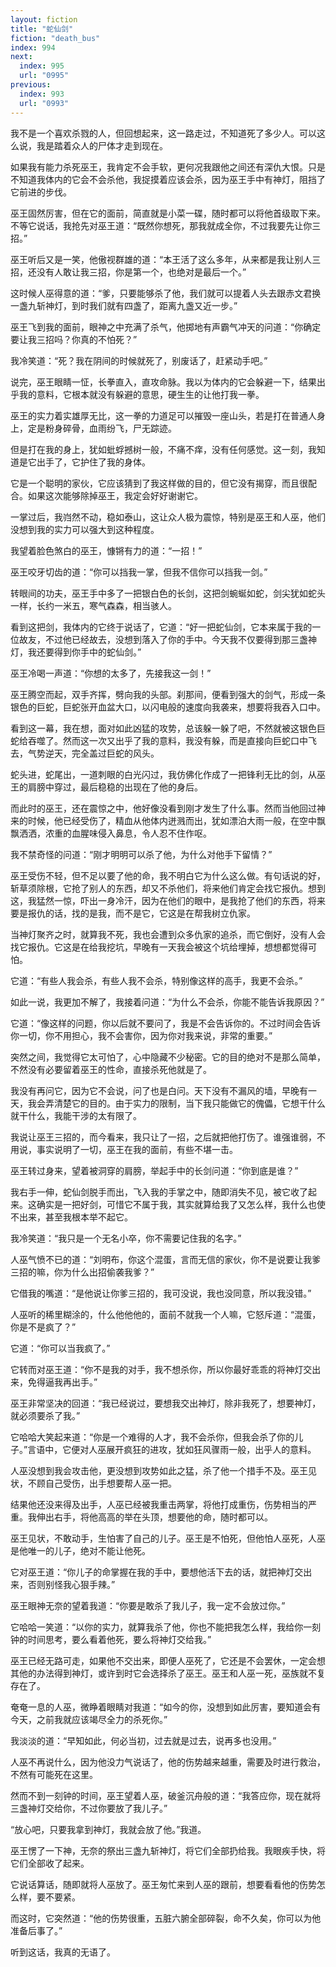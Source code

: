 ```yaml
---
layout: fiction
title: "蛇仙剑"
fiction: "death_bus"
index: 994
next:
  index: 995
  url: "0995"
previous:
  index: 993
  url: "0993"
---
```

我不是一个喜欢杀戮的人，但回想起来，这一路走过，不知道死了多少人。可以这么说，我是踏着众人的尸体才走到现在。

如果我有能力杀死巫王，我肯定不会手软，更何况我跟他之间还有深仇大恨。只是不知道我体内的它会不会杀他，我捉摸着应该会杀，因为巫王手中有神灯，阻挡了它前进的步伐。

巫王固然厉害，但在它的面前，简直就是小菜一碟，随时都可以将他首级取下来。不等它说话，我抢先对巫王道：“既然你想死，那我就成全你，不过我要先让你三招。”

巫王听后又是一笑，他傲视群雄的道：“本王活了这么多年，从来都是我让别人三招，还没有人敢让我三招，你是第一个，也绝对是最后一个。”

这时候人巫得意的道：“爹，只要能够杀了他，我们就可以提着人头去跟赤文君换一盏九斩神灯，到时我们就有四盏了，距离九盏又近一步。”

巫王飞到我的面前，眼神之中充满了杀气，他掷地有声霸气冲天的问道：“你确定要让我三招吗？你真的不怕死？”

我冷笑道：“死？我在阴间的时候就死了，别废话了，赶紧动手吧。”

说完，巫王眼睛一怔，长拳直入，直攻命脉。我以为体内的它会躲避一下，结果出乎我的意料，它根本就没有躲避的意思，硬生生的让他打我一拳。

巫王的实力着实雄厚无比，这一拳的力道足可以摧毁一座山头，若是打在普通人身上，定是粉身碎骨，血雨纷飞，尸无踪迹。

但是打在我的身上，犹如蚍蜉撼树一般，不痛不痒，没有任何感觉。这一刻，我知道是它出手了，它护住了我的身体。

它是一个聪明的家伙，它应该猜到了我这样做的目的，但它没有揭穿，而且很配合。如果这次能够除掉巫王，我定会好好谢谢它。

一掌过后，我岿然不动，稳如泰山，这让众人极为震惊，特别是巫王和人巫，他们没想到我的实力可以强大到这种程度。

我望着脸色煞白的巫王，慷锵有力的道：“一招！”

巫王咬牙切齿的道：“你可以挡我一掌，但我不信你可以挡我一剑。”

转眼间的功夫，巫王手中多了一把银白色的长剑，这把剑蜿蜒如蛇，剑尖犹如蛇头一样，长约一米五，寒气森森，相当骇人。

看到这把剑，我体内的它终于说话了，它道：“好一把蛇仙剑，它本来属于我的一位故友，不过他已经故去，没想到落入了你的手中。今天我不仅要得到那三盏神灯，我还要得到你手中的蛇仙剑。”

巫王冷喝一声道：“你想的太多了，先接我这一剑！”

巫王腾空而起，双手齐挥，劈向我的头部。刹那间，便看到强大的剑气，形成一条银色的巨蛇，巨蛇张开血盆大口，以闪电般的速度向我袭来，想要将我吞入口中。

看到这一幕，我在想，面对如此凶猛的攻势，总该躲一躲了吧，不然就被这银色巨蛇给吞噬了。然而这一次又出乎了我的意料，我没有躲，而是直接向巨蛇口中飞去，气势逆天，完全盖过巨蛇的风头。

蛇头进，蛇尾出，一道刺眼的白光闪过，我仿佛化作成了一把锋利无比的剑，从巫王的肩膀中穿过，最后稳稳的出现在了他的身后。

而此时的巫王，还在震惊之中，他好像没看到刚才发生了什么事。然而当他回过神来的时候，他已经受伤了，精血从他体内迸溅而出，犹如漂泊大雨一般，在空中飘飘洒洒，浓重的血腥味侵入鼻息，令人忍不住作呕。

我不禁奇怪的问道：“刚才明明可以杀了他，为什么对他手下留情？”

巫王受伤不轻，但不足以要了他的命，我不明白它为什么这么做。有句话说的好，斩草须除根，它抢了别人的东西，却又不杀他们，将来他们肯定会找它报仇。想到这，我猛然一惊，吓出一身冷汗，因为在他们的眼中，是我抢了他们的东西，将来要是报仇的话，找的是我，而不是它，它这是在帮我树立仇家。

当神灯聚齐之时，就算我不死，我也会遭到众多仇家的追杀，而它倒好，没有人会找它报仇。它这是在给我挖坑，早晚有一天我会被这个坑给埋掉，想想都觉得可怕。

它道：“有些人我会杀，有些人我不会杀，特别像这样的高手，我更不会杀。”

如此一说，我更加不解了，我接着问道：“为什么不会杀，你能不能告诉我原因？”

它道：“像这样的问题，你以后就不要问了，我是不会告诉你的。不过时间会告诉你一切，你不用担心，我不会害你，因为你对我来说，非常的重要。”

突然之间，我觉得它太可怕了，心中隐藏不少秘密。它的目的绝对不是那么简单，不然没有必要留着巫王的性命，直接杀死他就是了。

我没有再问它，因为它不会说，问了也是白问。天下没有不漏风的墙，早晚有一天，我会弄清楚它的目的。由于实力的限制，当下我只能做它的傀儡，它想干什么就干什么，我能干涉的太有限了。

我说让巫王三招的，而今看来，我只让了一招，之后就把他打伤了。谁强谁弱，不用说，事实说明了一切，巫王在我的面前，有些不堪一击。

巫王转过身来，望着被洞穿的肩膀，举起手中的长剑问道：“你到底是谁？”

我右手一伸，蛇仙剑脱手而出，飞入我的手掌之中，随即消失不见，被它收了起来。这确实是一把好剑，可惜它不属于我，其实就算给我了又怎么样，我什么也使不出来，甚至我根本举不起它。

我冷笑道：“我只是一个无名小卒，你不需要记住我的名字。”

人巫气愤不已的道：“刘明布，你这个混蛋，言而无信的家伙，你不是说要让我爹三招的嘛，你为什么出招偷袭我爹？”

它借我的嘴道：“是他说让你爹三招的，我可没说，我也没同意，所以我没错。”

人巫听的稀里糊涂的，什么他他他的，面前不就我一个人嘛，它怒斥道：“混蛋，你是不是疯了？”

它道：“你可以当我疯了。”

它转而对巫王道：“你不是我的对手，我不想杀你，所以你最好乖乖的将神灯交出来，免得逼我再出手。”

巫王非常坚决的回道：“我已经说过，要想我交出神灯，除非我死了，想要神灯，就必须要杀了我。”

它哈哈大笑起来道：“你是一个难得的人才，我不会杀你，但我会杀了你的儿子。”言语中，它便对人巫展开疯狂的进攻，犹如狂风骤雨一般，出乎人的意料。

人巫没想到我会攻击他，更没想到攻势如此之猛，杀了他一个措手不及。巫王见状，不顾自己受伤，出手想要帮人巫一把。

结果他还没来得及出手，人巫已经被我重击两掌，将他打成重伤，伤势相当的严重。我伸出右手，将他高高的举在头顶，想要他的命，随时都可以。

巫王见状，不敢动手，生怕害了自己的儿子。巫王是不怕死，但他怕人巫死，人巫是他唯一的儿子，绝对不能让他死。

它对巫王道：“你儿子的命掌握在我的手中，要想他活下去的话，就把神灯交出来，否则别怪我心狠手辣。”

巫王眼神无奈的望着我道：“你要是敢杀了我儿子，我一定不会放过你。”

它哈哈一笑道：“以你的实力，就算我杀了他，你也不能把我怎么样，我给你一刻钟的时间思考，要么看着他死，要么将神灯交给我。”

巫王已经无路可走，如果他不交出来，即便人巫死了，它还是不会罢休，一定会想其他的办法得到神灯，或许到时它会选择杀了巫王。巫王和人巫一死，巫族就不复存在了。

奄奄一息的人巫，微睁着眼睛对我道：“如今的你，没想到如此厉害，要知道会有今天，之前我就应该竭尽全力的杀死你。”

我淡淡的道：“早知如此，何必当初，过去就是过去，说再多也没用。”

人巫不再说什么，因为他没力气说话了，他的伤势越来越重，需要及时进行救治，不然有可能死在这里。

然而不到一刻钟的时间，巫王望着人巫，破釜沉舟般的道：“我答应你，现在就将三盏神灯交给你，不过你要放了我儿子。”

“放心吧，只要我拿到神灯，我就会放了他。”我道。

巫王愣了一下神，无奈的祭出三盏九斩神灯，将它们全部扔给我。我眼疾手快，将它们全部收了起来。

它说话算话，随即就将人巫放了。巫王匆忙来到人巫的跟前，想要看看他的伤势怎么样，要不要紧。

而这时，它突然道：“他的伤势很重，五脏六腑全部碎裂，命不久矣，你可以为他准备后事了。”

听到这话，我真的无语了。